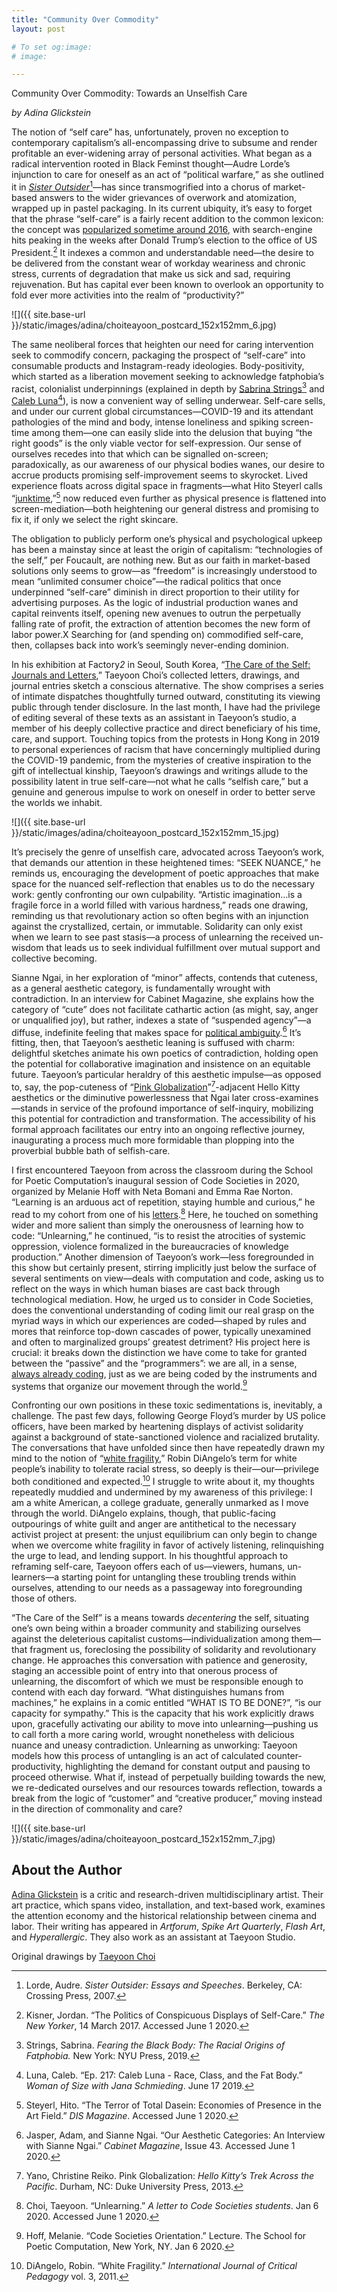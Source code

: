 ```yaml
---
title: "Community Over Commodity"
layout: post

# To set og:image:
# image:  

---
```

 
Community Over Commodity: Towards an Unselfish Care

*by Adina Glickstein*

The notion of “self care” has, unfortunately, proven no exception to contemporary capitalism’s all-encompassing drive to subsume and render profitable an ever-widening array of personal activities. What began as a radical intervention rooted in Black Feminst thought—Audre Lorde’s injunction to care for oneself as an act of “political warfare,” as she outlined it in *[Sister Outsider](https://en.wikipedia.org/wiki/Sister_Outsider)*[^1]—has since transmogrified into a chorus of market-based answers to the wider grievances of overwork and atomization, wrapped up in pastel packaging. In its current ubiquity, it’s easy to forget that the phrase “self-care” is a fairly recent addition to the common lexicon: the concept was [popularized sometime around 2016](https://www.newyorker.com/culture/culture-desk/the-politics-of-selfcare), with search-engine hits peaking in the weeks after Donald Trump’s election to the office of US President.[^2] It indexes a common and understandable need—the desire to be delivered from the constant wear of workday weariness and chronic stress, currents of degradation that make us sick and sad, requiring rejuvenation. But has capital ever been known to overlook an opportunity to fold ever more activities into the realm of “productivity?” 


![]({{ site.base-url }}/static/images/adina/choiteayoon_postcard_152x152mm_6.jpg)

The same neoliberal forces that heighten our need for caring intervention seek to commodify concern, packaging the prospect of “self-care” into consumable products and Instagram-ready ideologies. Body-positivity, which started as a liberation movement seeking to acknowledge fatphobia’s racist, colonialist underpinnings (explained in depth by [Sabrina Strings](https://onlinelibrary.wiley.com/doi/full/10.1111/1467-9566.13098)[^3] and [Caleb Luna](https://www.womanofsize.com/episodes/ep-217-caleb-luna-race-class-and-the-fat-body)[^4]), is now a convenient way of selling underwear. Self-care sells, and under our current global circumstances—COVID-19 and its attendant pathologies of the mind and body, intense loneliness and spiking screen-time among them—one can easily slide into the delusion that buying “the right goods” is the only viable vector for self-expression. Our sense of ourselves recedes into that which can be signalled on-screen; paradoxically, as our awareness of our physical bodies wanes, our desire to accrue products promising self-improvement seems to skyrocket. Lived experience floats across digital space in fragments—what Hito Steyerl calls “[junktime](http://dismagazine.com/discussion/78352/the-terror-of-total-dasein-hito-steyerl/),”[^5] now reduced even further as physical presence is flattened into screen-mediation—both heightening our general distress and promising to fix it, if only we select the right skincare. 

The obligation to publicly perform one’s physical and psychological upkeep has been a mainstay since at least the origin of capitalism: “technologies of the self,” per Foucault, are nothing new. But as our faith in market-based solutions only seems to grow—as “freedom” is increasingly understood to mean “unlimited consumer choice”—the radical politics that once underpinned “self-care” diminish in direct proportion to their utility for advertising purposes. As the logic of industrial production wanes and capital reinvents itself, opening new avenues to outrun the perpetually falling rate of profit, the extraction of attention becomes the new form of labor power.X Searching for (and spending on) commodified self-care, then, collapses back into work’s seemingly never-ending dominion. 

In his exhibition at Factory*2* in Seoul, South Korea, “[The Care of the Self: Journals and Letters](http://factory483.org/index.php?mid=exhibition&document_srl=13366),” Taeyoon Choi’s collected letters, drawings, and journal entries sketch a conscious alternative. The show comprises a series of intimate dispatches thoughtfully turned outward, constituting its viewing public through tender disclosure. In the last month, I have had the privilege of editing several of these texts as an assistant in Taeyoon’s studio, a member of his deeply collective practice and direct beneficiary of his time, care, and support. Touching topics from the protests in Hong Kong in 2019 to personal experiences of racism that have concerningly multiplied during the COVID-19 pandemic, from the mysteries of creative inspiration to the gift of intellectual kinship, Taeyoon’s drawings and writings allude to the possibility latent in true self-care—not what he calls “selfish care,” but a genuine and generous impulse to work on oneself in order to better serve the worlds we inhabit.

![]({{ site.base-url }}/static/images/adina/choiteayoon_postcard_152x152mm_15.jpg)

It’s precisely the genre of unselfish care, advocated  across Taeyoon’s work, that demands our attention in these heightened times: “SEEK NUANCE,” he reminds us, encouraging the development of poetic approaches that make space for the nuanced self-reflection that enables us to do the necessary work: gently confronting our own culpability. “Artistic imagination...is a fragile force in a world filled with various hardness,” reads one drawing, reminding us that revolutionary action so often begins with an injunction against the crystallized, certain, or immutable. Solidarity can only exist when we learn to see past stasis—a process of unlearning the received un-wisdom that leads us to seek individual fulfillment over mutual support and collective becoming. 

Sianne Ngai, in her exploration of “minor” affects, contends that cuteness, as a general aesthetic category, is fundamentally wrought with contradiction. In an interview for Cabinet Magazine, she explains how the category of “cute” does not facilitate cathartic action (as might, say, anger or unqualified joy), but rather, indexes a state of “suspended agency”—a diffuse, indefinite feeling that makes space for [political ambiguity](http://www.cabinetmagazine.org/issues/43/jasper_ngai.php).[^6] It’s fitting, then, that Taeyoon’s aesthetic leaning is suffused with charm: delightful sketches animate his own poetics of contradiction, holding open the potential for collaborative imagination and insistence on an equitable future. Taeyoon’s particular heraldry of this aesthetic impulse—as opposed to, say, the pop-cuteness of “[Pink Globalization](https://www.dukeupress.edu/pink-globalization)”[^7]-adjacent Hello Kitty aesthetics or the diminutive powerlessness that Ngai later cross-examines—stands in service of the profound importance of self-inquiry, mobilizing this potential for contradiction and transformation. The accessibility of his formal approach facilitates our entry into an ongoing reflective journey, inaugurating a process much more formidable than plopping into the proverbial bubble bath of selfish-care.  

I first encountered Taeyoon from across the classroom during the School for Poetic Computation’s inaugural session of Code Societies in 2020, organized by Melanie Hoff with Neta Bomani and Emma Rae Norton. “Learning is an arduous act of repetition, staying humble and curious,” he read to my cohort from one of his [letters](http://sfpc.io/code-societies/blog/2020-unlearning.html).[^8] Here, he touched on something wider and more salient than simply the onerousness of learning how to code: “Unlearning,” he continued, “is to resist the atrocities of systemic oppression, violence formalized in the bureaucracies of knowledge production.” Another dimension of Taeyoon’s work—less foregrounded in this show but certainly present, stirring implicitly just below the surface of several sentiments on view—deals with computation and code, asking us to reflect on the ways in which human biases are cast back through technological mediation. How, he urged us to consider in Code Societies, does the conventional understanding of coding limit our real grasp on the myriad ways in which our experiences are coded—shaped by rules and mores that reinforce top-down cascades of power, typically unexamined and often to marginalized groups’ greatest detriment? His project here is crucial: it breaks down the distinction we have come to take for granted between the “passive” and the “programmers”: we are all, in a sense, [always already coding](http://sfpc.io/code-societies/blog/2020-code-societies-orientation.html), just as we are being coded by the instruments and systems that organize our movement through the world.[^9]

Confronting our own positions in these toxic sedimentations is, inevitably, a challenge. The past few days, following George Floyd’s murder by US police officers, have been marked by heartening displays of activist solidarity against a background of state-sanctioned violence and racialized brutality. The conversations that have unfolded since then have repeatedly drawn my mind to the notion of “[white fragility](https://libjournal.uncg.edu/ijcp/article/view/249),” Robin DiAngelo’s term for white people’s inability to tolerate racial stress, so deeply is their—our—privilege both conditioned and expected.[^10] I struggle to write about it, my thoughts repeatedly muddied and undermined by my awareness of this privilege: I am a white American, a college graduate, generally unmarked as I move through the world. DiAngelo explains, though, that public-facing outpourings of white guilt and anger are antithetical to the necessary activist project at present: the unjust equilibrium can only begin to change when we overcome white fragility in favor of actively listening, relinquishing the urge to lead, and lending support. 
In his thoughtful approach to reframing self-care, Taeyoon offers each of us—viewers, humans, un-learners—a starting point for untangling these troubling trends within ourselves, attending to our needs as a passageway into foregrounding those of others. 

“The Care of the Self” is a means towards *decentering* the self, situating one’s own being within a broader community and stabilizing ourselves against the deleterious capitalist customs—individualization among them—that fragment us, foreclosing the possibility of solidarity and revolutionary change. He approaches this conversation with patience and generosity, staging an accessible point of entry into that onerous process of unlearning, the discomfort of which we must be responsible enough to contend with each day forward. “What distinguishes humans from machines,” he explains in a comic entitled “WHAT IS TO BE DONE?”, “is our capacity for sympathy.” This is the capacity that his work explicitly draws upon, gracefully activating our ability to move into unlearning—pushing us to call forth a more caring world, wrought nonetheless with delicious nuance and uneasy contradiction. Unlearning as unworking: Taeyoon models how this process of untangling is an act of calculated counter-productivity, highlighting the demand for constant output and pausing to proceed otherwise. What if, instead of perpetually building towards the new, we re-dedicated ourselves and our resources towards reflection, towards a break from the logic of “customer” and “creative producer,” moving instead in the direction of commonality and care?

![]({{ site.base-url }}/static/images/adina/choiteayoon_postcard_152x152mm_7.jpg)


## About the Author

[Adina Glickstein](https://adinaglickstein.com/) is a critic and research-driven multidisciplinary artist. Their art practice, which spans video, installation, and text-based work, examines the attention economy and the historical relationship between cinema and labor. Their writing has appeared in *Artforum*, *Spike Art Quarterly*, *Flash Art*, and *Hyperallergic*. They also work as an assistant at Taeyoon Studio.

Original drawings by [Taeyoon Choi](https://taeyoonchoi.com)

[^1]:Lorde, Audre. *Sister Outsider: Essays and Speeches*. Berkeley, CA: Crossing Press, 2007. 

[^2]:Kisner, Jordan. “The Politics of Conspicuous Displays of Self-Care.” *The New Yorker*, 14 March 2017. Accessed June 1 2020.

[^3]:Strings, Sabrina. *Fearing the Black Body: The Racial Origins of Fatphobia.* New York: NYU 
Press, 2019.

[^4]:Luna, Caleb. “Ep. 217: Caleb Luna - Race, Class, and the Fat Body.” *Woman of Size with Jana Schmieding*. June 17 2019. 

[^5]:Steyerl, Hito. “The Terror of Total Dasein: Economies of Presence in the Art Field.” *DIS Magazine*. Accessed June 1 2020.

[^6]:Jasper, Adam, and Sianne Ngai. “Our Aesthetic Categories: An Interview with Sianne Ngai.” *Cabinet Magazine*, Issue 43. Accessed June 1 2020.

[^7]:Yano, Christine Reiko. Pink Globalization: *Hello Kitty’s Trek Across the Pacific*. Durham, NC: Duke University Press, 2013. 

[^8]:Choi, Taeyoon. “Unlearning.” *A letter to Code Societies students*. Jan 6 2020. Accessed June 1 2020. 

[^9]:Hoff, Melanie. “Code Societies Orientation.” Lecture. The School for Poetic Computation, New York, NY. Jan 6 2020. 

[^10]:DiAngelo, Robin. “White Fragility.” *International Journal of Critical Pedagogy* vol. 3, 2011. 